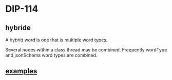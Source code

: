 DIP-114
======

hybride
------------------------------

A hybrid word is one that is multiple word types.

Several nodes within a class thread may be combined. Frequently wordType and jsonSchema word types are combined.

## [examples](https://github.com/wds4/DCoSL/tree/main/dips/conceptGraph/examples/hybrids)
